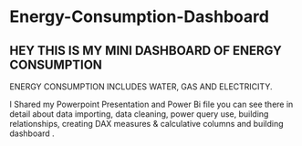 # Energy-Consumption-Dashboard


##  HEY THIS IS MY MINI DASHBOARD OF ENERGY CONSUMPTION

ENERGY CONSUMPTION INCLUDES WATER, GAS AND ELECTRICITY.

I Shared my Powerpoint Presentation and Power Bi file you can see there in detail about data importing, data cleaning, power query use, building relationships, creating DAX measures & calculative columns and   building dashboard .
